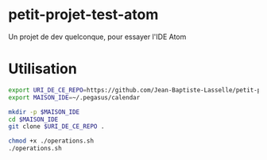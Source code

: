 # petit-projet-test-atom
Un projet de dev quelconque, pour essayer l'IDE  Atom


# Utilisation

```bash
export URI_DE_CE_REPO=https://github.com/Jean-Baptiste-Lasselle/petit-projet-test-atom
export MAISON_IDE=~/.pegasus/calendar

mkdir -p $MAISON_IDE
cd $MAISON_IDE
git clone $URI_DE_CE_REPO .

chmod +x ./operations.sh
./operations.sh
```
